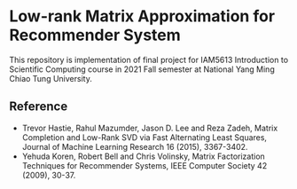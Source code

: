 # Low-rank Matrix Approximation for Recommender System

This repository is implementation of final project for IAM5613 Introduction to Scientific Computing course in 2021 Fall semester at National Yang Ming Chiao Tung University.

## Reference
- Trevor Hastie, Rahul Mazumder, Jason D. Lee and Reza Zadeh, Matrix Completion and Low-Rank SVD via Fast Alternating Least Squares, Journal of Machine Learning Research 16 (2015), 3367-3402.
- Yehuda Koren, Robert Bell and Chris Volinsky, Matrix Factorization Techniques for Recommender Systems, IEEE Computer Society 42 (2009), 30-37.
